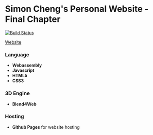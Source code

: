 # Simon Cheng's Personal Website - Final Chapter

[![Build Status](https://travis-ci.org/PolymerElements/polymer-starter-kit.svg?branch=master)](https://travis-ci.org/PolymerElements/polymer-starter-kit)

[Website](http://simon-cheng.com/)

### Language

* **Webassembly**
* **Javascript**
* **HTML5**
* **CSS3**

### 3D Engine

* **Blend4Web**

### Hosting

* **Github Pages** for website hosting
